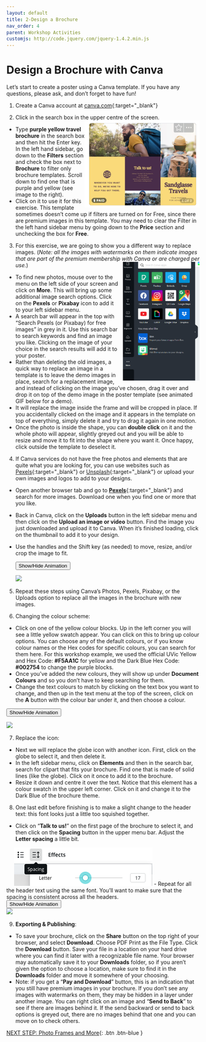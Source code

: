 ```yaml
---
layout: default
title: 2-Design a Brochure
nav_order: 4
parent: Workshop Activities
customjs: http://code.jquery.com/jquery-1.4.2.min.js
---
```

# Design a Brochure with Canva 

Let’s start to create a poster using a Canva template. If you have any questions, please ask, and don’t forget to have fun!

1. Create a Canva account at [canva.com](https://www.canva.com/){:target="_blank"}

2. Click in the search box in the upper centre of the screen. <img src="images/canva-brochure-02.png" style="float:right;width:300px;" alt="purple and yellow tri-fold brochure preview."> 
  - Type **purple yellow travel brochure** in the search box and then hit the Enter key. In the left hand sidebar, go down to the **Filters** section and check the box next to **Brochure** to filter only brochure templates. Scroll down to find one that is purple and yellow (see image to the right).
  - Click on it to use it for this exercise. This template sometimes doesn’t come up if filters are turned on for Free, since there are premium images in this template. You may need to clear the Filter in the left hand sidebar menu by going down to the **Price** section and unchecking the box for **Free**. 

3. For this exercise, we are going to show you a different way to replace images. (_Note: all the images with watermarks on them indicate images that are part of the premium membership with Canva or are charged per use._) <img src="images/canva-brochure-04.png" style="float:right;margin-left:10px; width:200px;" alt="pexels and pixabay icons.">
  - To find new photos, mouse over to the menu on the left side of your screen and click on **More**. This will bring up some additional image search options. Click on the **Pexels** or **Pixabay** icon to add it to your left sidebar menu. 
  - A search bar will appear in the top with “Search Pexels (or Pixabay) for free images” in grey in it. Use this search bar to search keywords and find an image you like. Clicking on the image of your choice in the search results will add it to your poster. 
  - Rather than deleting the old images, a quick way to replace an image in a template is to leave the demo images in place, search for a replacement image, and instead of clicking on the image you’ve chosen, drag it over and drop it on top of the demo image in the poster template (see animated GIF below for a demo). 
  - It will replace the image inside the frame and will be cropped in place. If you accidentally clicked on the image and it appears in the template on top of everything, simply delete it and try to drag it again in one motion. 
  - Once the photo is inside the shape, you can **double click** on it and the whole photo will appear, slightly greyed out and you will be able to resize and move it to fit into the shape where you want it. Once happy, click outside the template to deselect it. 
 

4. If Canva services do not have the free photos and elements that are quite what you are looking for, you can use websites such as [Pexels](https://www.pexels.com){:target="_blank"} or [Unsplash](https://unsplash.com){:target="_blank"} or upload your own images and logos to add to your designs. 
  - Open another browser tab and go to [**Pexels**](https://www.pexels.com/){:target="_blank"} and search for more images. Download one when you find one or more that you like. 
  - Back in Canva, click on the **Uploads** button in the left sidebar menu and then click on the **Upload an image or video** button. Find the image you just downloaded and upload it to Canva. When it’s finished loading, click on the thumbnail to add it to your design. 
  - Use the handles and the Shift key (as needed) to move, resize, and/or crop the image to fit.

    <button onclick="toggle('gif1')">Show/Hide Animation</button>
    <div id="gif1">
    <img src="images/gifs/canva-brochure-01b.gif">
    </div> 

5. Repeat these steps using Canva’s Photos, Pexels, Pixabay, or the Uploads option to replace all the images in the brochure with new images.

6. Changing the colour scheme:
  - Click on one of the yellow colour blocks. Up in the left corner you will see a little yellow swatch appear. You can click on this to bring up colour options. You can choose any of the default colours, or if you know colour names or the Hex codes for specific colours, you can search for them here. For this workshop example, we used the official UVic Yellow and Hex Code: **#F5AA1C** for yellow and the Dark Blue Hex Code: **#002754** to change the purple blocks. 
  - Once you’ve added the new colours, they will show up under **Document Colours** and so you don’t have to keep searching for them.
  - Change the text colours to match by clicking on the text box you want to change, and then up in the text menu at the top of the screen, click on the **A** button with the colour bar under it, and then choose a colour.
   
   <button onclick="toggle('gif2')">Show/Hide Animation</button>
   <div id="gif2">
   <img src="images/gifs/canva-brochure-02b.gif">
   </div> 

7. Replace the icon:
  - Next we will replace the globe icon with  another icon. First, click on the globe to select it, and then delete it.
  - In the left sidebar menu, click on **Elements** and then in the search bar, search for clipart that fits your brochure. Find one that is made of solid lines (like the globe). Click on it once to add it to the brochure. 
  - Resize it down and centre it over the text. Notice that this element has a colour swatch in the upper left corner. Click on it and change it to the Dark Blue of the brochure theme.

8. One last edit before finishing is to make a slight change to the header text: this font looks just a little too squished together.  
- Click on “**Talk to us!**” on the first page of the brochure to select it, and then click on the **Spacing** button in the upper menu bar. Adjust the **Letter spacing** a little bit.   
<img src="images//canva-brochure-08.png" style="margin-left:20px;" alt="editing spacing toolbar.">
- Repeat for all the header text using the same font. You’ll want to make sure that the spacing is consistent across all the headers.<br>
    <button onclick="toggle('gif3')">Show/Hide Animation</button>
    <div id="gif3">
    <img src="images/gifs/canva-brochure-03b.gif">
    </div>

9. **Exporting & Publishing**:
  - To save your brochure, click on the **Share** button on the top right of your browser, and select **Download**. Choose PDF Print as the File Type. Click the **Download** button. Save your file in a location on your hard drive where you can find it later with a recognizable file name. Your browser may automatically save it to your **Downloads** folder, so if you aren’t given the option to choose a location, make sure to find it in the **Downloads** folder and move it somewhere of your choosing.
  - Note: if you get a “**Pay and Download**” button, this is an indication that you still have premium images in your brochure. If you don’t see any images with watermarks on them, they may be hidden in a layer under another image. You can right click on an image and “**Send to Back**” to see if there are images behind it. If the send backward or send to back options is greyed out, there are no images behind that one and you can move on to check others.
  
<script>  

    function toggle(input) {
        var x = document.getElementById(input);
        if (x.style.display === "none") {
            x.style.display = "block";
        } else {
            x.style.display = "none";
        }
    }
</script>

[NEXT STEP: Photo Frames and More](canva-photo-frames.html){: .btn .btn-blue }
